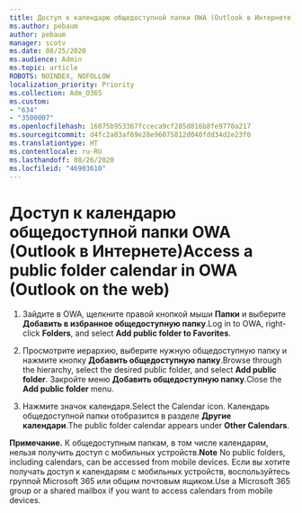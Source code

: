 ```yaml
---
title: Доступ к календарю общедоступной папки OWA (Outlook в Интернете)
ms.author: pebaum
author: pebaum
manager: scotv
ms.date: 08/25/2020
ms.audience: Admin
ms.topic: article
ROBOTS: NOINDEX, NOFOLLOW
localization_priority: Priority
ms.collection: Adm_O365
ms.custom:
- "634"
- "3500007"
ms.openlocfilehash: 16075b953367fcceca9cf285d816b8fe9770a217
ms.sourcegitcommit: d4fc2a03af69e28e96075812d040fdd34d2e23f0
ms.translationtype: HT
ms.contentlocale: ru-RU
ms.lasthandoff: 08/26/2020
ms.locfileid: "46903610"
---
```

# <a name="access-a-public-folder-calendar-in-owa-outlook-on-the-web"></a><span data-ttu-id="47c30-102">Доступ к календарю общедоступной папки OWA (Outlook в Интернете)</span><span class="sxs-lookup"><span data-stu-id="47c30-102">Access a public folder calendar in OWA (Outlook on the web)</span></span>

1. <span data-ttu-id="47c30-103">Зайдите в OWA, щелкните правой кнопкой мыши **Папки** и выберите **Добавить в избранное общедоступную папку**.</span><span class="sxs-lookup"><span data-stu-id="47c30-103">Log in to OWA, right-click **Folders**, and select **Add public folder to Favorites**.</span></span>

2. <span data-ttu-id="47c30-104">Просмотрите иерархию, выберите нужную общедоступную папку и нажмите кнопку **Добавить общедоступную папку**.</span><span class="sxs-lookup"><span data-stu-id="47c30-104">Browse through the hierarchy, select the desired public folder, and select **Add public folder**.</span></span> <span data-ttu-id="47c30-105">Закройте меню **Добавить общедоступную папку**.</span><span class="sxs-lookup"><span data-stu-id="47c30-105">Close the **Add public folder** menu.</span></span>  

3. <span data-ttu-id="47c30-106">Нажмите значок календаря.</span><span class="sxs-lookup"><span data-stu-id="47c30-106">Select the Calendar icon.</span></span> <span data-ttu-id="47c30-107">Календарь общедоступной папки отобразится в разделе **Другие календари**.</span><span class="sxs-lookup"><span data-stu-id="47c30-107">The public folder calendar appears under **Other Calendars**.</span></span>  

<span data-ttu-id="47c30-108">**Примечание.** К общедоступным папкам, в том числе календарям, нельзя получить доступ с мобильных устройств.</span><span class="sxs-lookup"><span data-stu-id="47c30-108">**Note** No public folders, including calendars, can be accessed from mobile devices.</span></span> <span data-ttu-id="47c30-109">Если вы хотите получать доступ к календарям с мобильных устройств, воспользуйтесь группой Microsoft 365 или общим почтовым ящиком.</span><span class="sxs-lookup"><span data-stu-id="47c30-109">Use a Microsoft 365 group or a shared mailbox if you want to access calendars from mobile devices.</span></span>